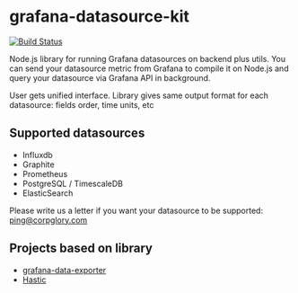 # grafana-datasource-kit

[![Build Status](https://travis-ci.org/CorpGlory/grafana-datasource-kit.svg?branch=master)](https://travis-ci.org/CorpGlory/grafana-datasource-kit)

Node.js library for running Grafana datasources on backend plus utils.
You can send your datasource metric from Grafana to compile it on Node.js and query your datasource via Grafana API in background.

User gets unified interface. Library gives same output format for each datasource: fields order, time units, etc

## Supported datasources

* Influxdb
* Graphite
* Prometheus
* PostgreSQL / TimescaleDB
* ElasticSearch

Please write us a letter if you want your datasource to be supported: ping@corpglory.com 

## Projects based on library
* [grafana-data-exporter](https://github.com/CorpGlory/grafana-data-exporter)
* [Hastic](https://github.com/hastic/hastic-server)

